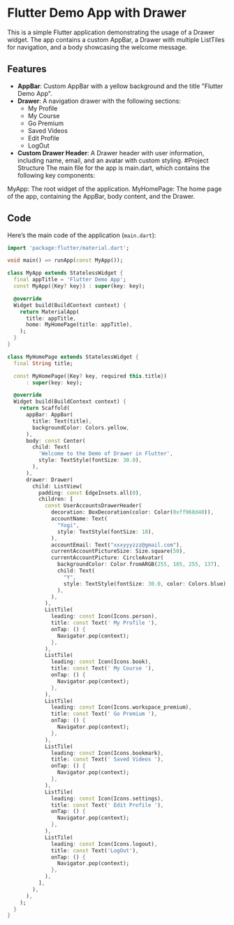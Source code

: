 # Flutter Demo App with Drawer

This is a simple Flutter application demonstrating the usage of a Drawer widget. The app contains a custom AppBar, a Drawer with multiple ListTiles for navigation, and a body showcasing the welcome message.

## Features

- **AppBar**: Custom AppBar with a yellow background and the title "Flutter Demo App".
- **Drawer**: A navigation drawer with the following sections:
  - My Profile
  - My Course
  - Go Premium
  - Saved Videos
  - Edit Profile
  - LogOut
- **Custom Drawer Header**: A Drawer header with user information, including name, email, and an avatar with custom styling.
#Project Structure
The main file for the app is main.dart, which contains the following key components:

MyApp: The root widget of the application.
MyHomePage: The home page of the app, containing the AppBar, body content, and the Drawer.

## Code

Here’s the main code of the application (`main.dart`):

```dart
import 'package:flutter/material.dart';

void main() => runApp(const MyApp());

class MyApp extends StatelessWidget {
  final appTitle = 'Flutter Demo App';
  const MyApp({Key? key}) : super(key: key);

  @override
  Widget build(BuildContext context) {
    return MaterialApp(
      title: appTitle,
      home: MyHomePage(title: appTitle),
    );
  }
}

class MyHomePage extends StatelessWidget {
  final String title;

  const MyHomePage({Key? key, required this.title})
      : super(key: key);

  @override
  Widget build(BuildContext context) {
    return Scaffold(
      appBar: AppBar(
        title: Text(title),
        backgroundColor: Colors.yellow,
      ),
      body: const Center(
        child: Text(
          'Welcome to the Demo of Drawer in Flutter',
          style: TextStyle(fontSize: 30.0),
        ),
      ),
      drawer: Drawer(
        child: ListView(
          padding: const EdgeInsets.all(0),
          children: [
            const UserAccountsDrawerHeader(
              decoration: BoxDecoration(color: Color(0xff968d40)),
              accountName: Text(
                "Yogi",
                style: TextStyle(fontSize: 18),
              ),
              accountEmail: Text("xxxyyyzzz@gmail.com"),
              currentAccountPictureSize: Size.square(50),
              currentAccountPicture: CircleAvatar(
                backgroundColor: Color.fromARGB(255, 165, 255, 137),
                child: Text(
                  "Y",
                  style: TextStyle(fontSize: 30.0, color: Colors.blue),
                ),
              ),
            ),
            ListTile(
              leading: const Icon(Icons.person),
              title: const Text(' My Profile '),
              onTap: () {
                Navigator.pop(context);
              },
            ),
            ListTile(
              leading: const Icon(Icons.book),
              title: const Text(' My Course '),
              onTap: () {
                Navigator.pop(context);
              },
            ),
            ListTile(
              leading: const Icon(Icons.workspace_premium),
              title: const Text(' Go Premium '),
              onTap: () {
                Navigator.pop(context);
              },
            ),
            ListTile(
              leading: const Icon(Icons.bookmark),
              title: const Text(' Saved Videos '),
              onTap: () {
                Navigator.pop(context);
              },
            ),
            ListTile(
              leading: const Icon(Icons.settings),
              title: const Text(' Edit Profile '),
              onTap: () {
                Navigator.pop(context);
              },
            ),
            ListTile(
              leading: const Icon(Icons.logout),
              title: const Text('LogOut'),
              onTap: () {
                Navigator.pop(context);
              },
            ),
          ],
        ),
      ),
    );
  }
}

